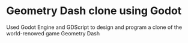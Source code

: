 # Geometry Dash clone using Godot
Used Godot Engine and GDScript to design and program a clone of the world-renowed game Geometry Dash

